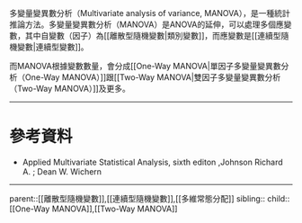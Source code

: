 多變量變異數分析（Multivariate analysis of variance, MANOVA），是一種統計推論方法。多變量變異數分析（MANOVA）是ANOVA的延伸，可以處理多個應變數，其中自變數（因子）為[[離散型隨機變數|類別變數]]，而應變數是[[連續型隨機變數|連續型變數]]。

而MANOVA根據變數數量，會分成[[One-Way MANOVA|單因子多變量變異數分析（One-Way MANOVA）]]跟[[Two-Way MANOVA|雙因子多變量變異數分析（Two-Way MANOVA）]]及更多。
- - -
# 參考資料
- Applied Multivariate Statistical Analysis, sixth editon ,Johnson Richard A. ;  Dean W. Wichern
- - -
parent::[[離散型隨機變數]],[[連續型隨機變數]],[[多維常態分配]]
sibling::
child::[[One-Way MANOVA]],[[Two-Way MANOVA]]